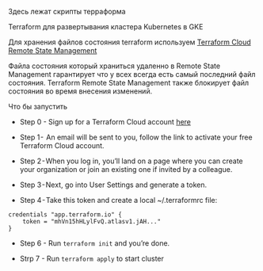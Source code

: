 Здесь лежат скрипты терраформа

Terraform для развертывания кластера Kubernetes в GKE

Для хранения файлов состояния terraform используем 
[Terraform Cloud Remote State Management](https://www.hashicorp.com/blog/using-terraform-cloud-remote-state-management)

Файла состояния который храниться удаленно в Remote State Management гарантирует что у всех всегда есть самый последний файл состояния.  Terraform Remote State Management также блокирует файл состояния во время внесения изменений. 

Что бы запустить
* Step 0 - Sign up for a Terraform Cloud account [here](https://app.terraform.io/signup)

* Step 1 -  An email will be sent to you, follow the link to activate your free Terraform Cloud account.

* Step 2 - When you log in, you’ll land on a page where you can create your organization or join an existing one if invited by a colleague.

* Step 3 - Next, go into User Settings and generate a token.

* Step 4 - Take this token and create a local ~/.terraformrc file:

```
credentials "app.terraform.io" {
    token = "mhVn15hHLylFvQ.atlasv1.jAH..."
}
```

* Step 6 - Run `terraform init` and you’re done.

* Strp 7 - Run `terraform apply` to start cluster 
